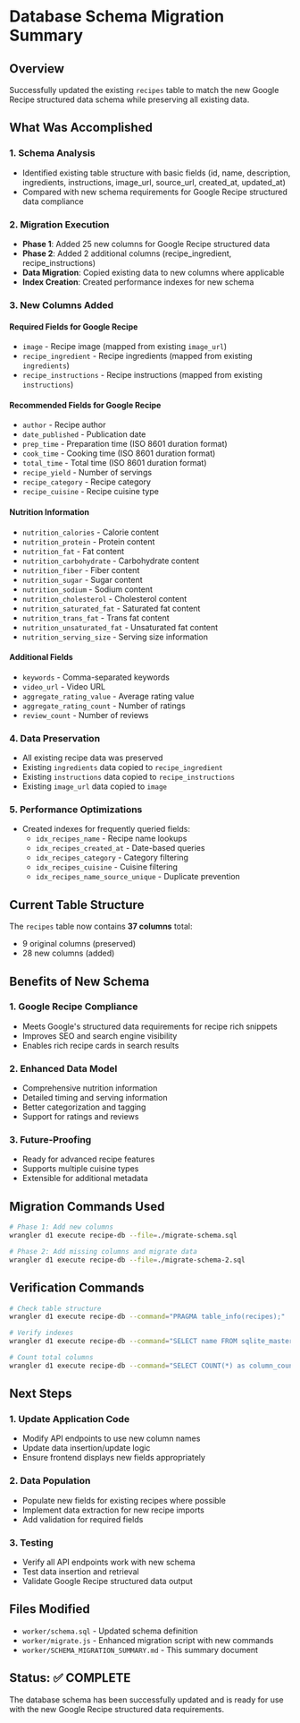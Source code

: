 # Database Schema Migration Summary

## Overview
Successfully updated the existing `recipes` table to match the new Google Recipe structured data schema while preserving all existing data.

## What Was Accomplished

### 1. Schema Analysis
- Identified existing table structure with basic fields (id, name, description, ingredients, instructions, image_url, source_url, created_at, updated_at)
- Compared with new schema requirements for Google Recipe structured data compliance

### 2. Migration Execution
- **Phase 1**: Added 25 new columns for Google Recipe structured data
- **Phase 2**: Added 2 additional columns (recipe_ingredient, recipe_instructions)
- **Data Migration**: Copied existing data to new columns where applicable
- **Index Creation**: Created performance indexes for new schema

### 3. New Columns Added

#### Required Fields for Google Recipe
- `image` - Recipe image (mapped from existing `image_url`)
- `recipe_ingredient` - Recipe ingredients (mapped from existing `ingredients`)
- `recipe_instructions` - Recipe instructions (mapped from existing `instructions`)

#### Recommended Fields for Google Recipe
- `author` - Recipe author
- `date_published` - Publication date
- `prep_time` - Preparation time (ISO 8601 duration format)
- `cook_time` - Cooking time (ISO 8601 duration format)
- `total_time` - Total time (ISO 8601 duration format)
- `recipe_yield` - Number of servings
- `recipe_category` - Recipe category
- `recipe_cuisine` - Recipe cuisine type

#### Nutrition Information
- `nutrition_calories` - Calorie content
- `nutrition_protein` - Protein content
- `nutrition_fat` - Fat content
- `nutrition_carbohydrate` - Carbohydrate content
- `nutrition_fiber` - Fiber content
- `nutrition_sugar` - Sugar content
- `nutrition_sodium` - Sodium content
- `nutrition_cholesterol` - Cholesterol content
- `nutrition_saturated_fat` - Saturated fat content
- `nutrition_trans_fat` - Trans fat content
- `nutrition_unsaturated_fat` - Unsaturated fat content
- `nutrition_serving_size` - Serving size information

#### Additional Fields
- `keywords` - Comma-separated keywords
- `video_url` - Video URL
- `aggregate_rating_value` - Average rating value
- `aggregate_rating_count` - Number of ratings
- `review_count` - Number of reviews

### 4. Data Preservation
- All existing recipe data was preserved
- Existing `ingredients` data copied to `recipe_ingredient`
- Existing `instructions` data copied to `recipe_instructions`
- Existing `image_url` data copied to `image`

### 5. Performance Optimizations
- Created indexes for frequently queried fields:
  - `idx_recipes_name` - Recipe name lookups
  - `idx_recipes_created_at` - Date-based queries
  - `idx_recipes_category` - Category filtering
  - `idx_recipes_cuisine` - Cuisine filtering
  - `idx_recipes_name_source_unique` - Duplicate prevention

## Current Table Structure
The `recipes` table now contains **37 columns** total:
- 9 original columns (preserved)
- 28 new columns (added)

## Benefits of New Schema

### 1. Google Recipe Compliance
- Meets Google's structured data requirements for recipe rich snippets
- Improves SEO and search engine visibility
- Enables rich recipe cards in search results

### 2. Enhanced Data Model
- Comprehensive nutrition information
- Detailed timing and serving information
- Better categorization and tagging
- Support for ratings and reviews

### 3. Future-Proofing
- Ready for advanced recipe features
- Supports multiple cuisine types
- Extensible for additional metadata

## Migration Commands Used

```bash
# Phase 1: Add new columns
wrangler d1 execute recipe-db --file=./migrate-schema.sql

# Phase 2: Add missing columns and migrate data
wrangler d1 execute recipe-db --file=./migrate-schema-2.sql
```

## Verification Commands

```bash
# Check table structure
wrangler d1 execute recipe-db --command="PRAGMA table_info(recipes);"

# Verify indexes
wrangler d1 execute recipe-db --command="SELECT name FROM sqlite_master WHERE type='index' AND tbl_name='recipes';"

# Count total columns
wrangler d1 execute recipe-db --command="SELECT COUNT(*) as column_count FROM pragma_table_info('recipes');"
```

## Next Steps

### 1. Update Application Code
- Modify API endpoints to use new column names
- Update data insertion/update logic
- Ensure frontend displays new fields appropriately

### 2. Data Population
- Populate new fields for existing recipes where possible
- Implement data extraction for new recipe imports
- Add validation for required fields

### 3. Testing
- Verify all API endpoints work with new schema
- Test data insertion and retrieval
- Validate Google Recipe structured data output

## Files Modified
- `worker/schema.sql` - Updated schema definition
- `worker/migrate.js` - Enhanced migration script with new commands
- `worker/SCHEMA_MIGRATION_SUMMARY.md` - This summary document

## Status: ✅ COMPLETE
The database schema has been successfully updated and is ready for use with the new Google Recipe structured data requirements. 